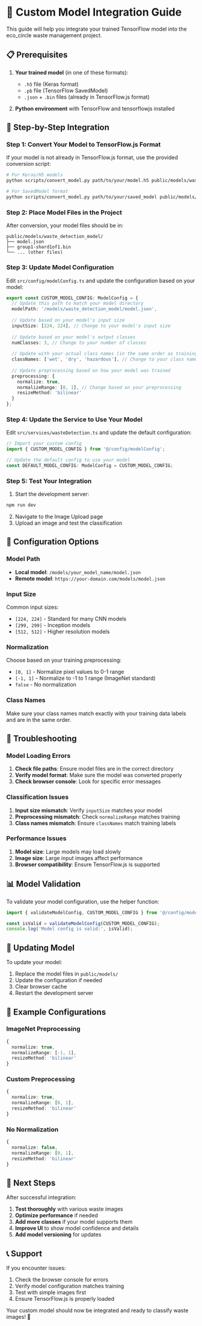 # 🤖 Custom Model Integration Guide

This guide will help you integrate your trained TensorFlow model into the eco_circle waste management project.

## 📋 Prerequisites

1. **Your trained model** (in one of these formats):
   - `.h5` file (Keras format)
   - `.pb` file (TensorFlow SavedModel)
   - `.json` + `.bin` files (already in TensorFlow.js format)

2. **Python environment** with TensorFlow and tensorflowjs installed

## 🚀 Step-by-Step Integration

### Step 1: Convert Your Model to TensorFlow.js Format

If your model is not already in TensorFlow.js format, use the provided conversion script:

```bash
# For Keras/H5 models
python scripts/convert_model.py path/to/your/model.h5 public/models/waste_detection_model --format h5

# For SavedModel format
python scripts/convert_model.py path/to/your/saved_model public/models/waste_detection_model --format saved_model
```

### Step 2: Place Model Files in the Project

After conversion, your model files should be in:
```
public/models/waste_detection_model/
├── model.json
├── group1-shard1of1.bin
└── ... (other files)
```

### Step 3: Update Model Configuration

Edit `src/config/modelConfig.ts` and update the configuration based on your model:

```typescript
export const CUSTOM_MODEL_CONFIG: ModelConfig = {
  // Update this path to match your model directory
  modelPath: '/models/waste_detection_model/model.json',
  
  // Update based on your model's input size
  inputSize: [224, 224], // Change to your model's input size
  
  // Update based on your model's output classes
  numClasses: 3, // Change to your number of classes
  
  // Update with your actual class names (in the same order as training)
  classNames: ['wet', 'dry', 'hazardous'], // Change to your class names
  
  // Update preprocessing based on how your model was trained
  preprocessing: {
    normalize: true,
    normalizeRange: [0, 1], // Change based on your preprocessing
    resizeMethod: 'bilinear'
  }
};
```

### Step 4: Update the Service to Use Your Model

Edit `src/services/wasteDetection.ts` and update the default configuration:

```typescript
// Import your custom config
import { CUSTOM_MODEL_CONFIG } from '@/config/modelConfig';

// Update the default config to use your model
const DEFAULT_MODEL_CONFIG: ModelConfig = CUSTOM_MODEL_CONFIG;
```

### Step 5: Test Your Integration

1. Start the development server:
```bash
npm run dev
```

2. Navigate to the Image Upload page
3. Upload an image and test the classification

## 🔧 Configuration Options

### Model Path
- **Local model**: `/models/your_model_name/model.json`
- **Remote model**: `https://your-domain.com/models/model.json`

### Input Size
Common input sizes:
- `[224, 224]` - Standard for many CNN models
- `[299, 299]` - Inception models
- `[512, 512]` - Higher resolution models

### Normalization
Choose based on your training preprocessing:
- `[0, 1]` - Normalize pixel values to 0-1 range
- `[-1, 1]` - Normalize to -1 to 1 range (ImageNet standard)
- `false` - No normalization

### Class Names
Make sure your class names match exactly with your training data labels and are in the same order.

## 🐛 Troubleshooting

### Model Loading Errors

1. **Check file paths**: Ensure model files are in the correct directory
2. **Verify model format**: Make sure the model was converted properly
3. **Check browser console**: Look for specific error messages

### Classification Issues

1. **Input size mismatch**: Verify `inputSize` matches your model
2. **Preprocessing mismatch**: Check `normalizeRange` matches training
3. **Class names mismatch**: Ensure `classNames` match training labels

### Performance Issues

1. **Model size**: Large models may load slowly
2. **Image size**: Large input images affect performance
3. **Browser compatibility**: Ensure TensorFlow.js is supported

## 📊 Model Validation

To validate your model configuration, use the helper function:

```typescript
import { validateModelConfig, CUSTOM_MODEL_CONFIG } from '@/config/modelConfig';

const isValid = validateModelConfig(CUSTOM_MODEL_CONFIG);
console.log('Model config is valid:', isValid);
```

## 🔄 Updating Model

To update your model:

1. Replace the model files in `public/models/`
2. Update the configuration if needed
3. Clear browser cache
4. Restart the development server

## 📝 Example Configurations

### ImageNet Preprocessing
```typescript
{
  normalize: true,
  normalizeRange: [-1, 1],
  resizeMethod: 'bilinear'
}
```

### Custom Preprocessing
```typescript
{
  normalize: true,
  normalizeRange: [0, 1],
  resizeMethod: 'bilinear'
}
```

### No Normalization
```typescript
{
  normalize: false,
  normalizeRange: [0, 1],
  resizeMethod: 'bilinear'
}
```

## 🎯 Next Steps

After successful integration:

1. **Test thoroughly** with various waste images
2. **Optimize performance** if needed
3. **Add more classes** if your model supports them
4. **Improve UI** to show model confidence and details
5. **Add model versioning** for updates

## 📞 Support

If you encounter issues:

1. Check the browser console for errors
2. Verify model configuration matches training
3. Test with simple images first
4. Ensure TensorFlow.js is properly loaded

Your custom model should now be integrated and ready to classify waste images! 🎉 